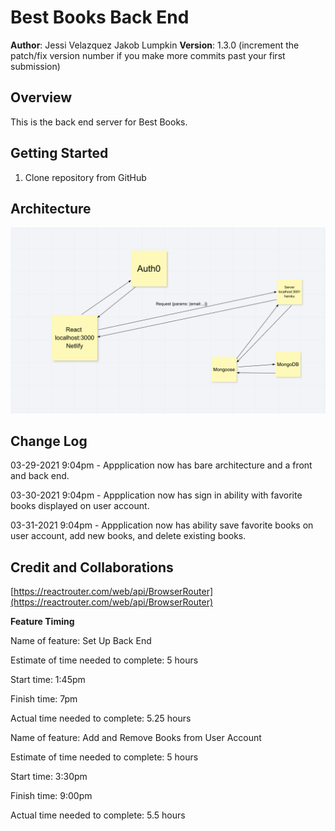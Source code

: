 # Best Books Back End

**Author**: Jessi Velazquez Jakob Lumpkin
**Version**: 1.3.0 (increment the patch/fix version number if you make more commits past your first submission)

## Overview
<!-- Provide a high level overview of what this application is and why you are building it, beyond the fact that it's an assignment for this class. (i.e. What's your problem domain?) -->
This is the back end server for Best Books.

## Getting Started
<!-- What are the steps that a user must take in order to build this app on their own machine and get it running? -->
1. Clone repository from GitHub

## Architecture
<!-- Provide a detailed description of the application design. What technologies (languages, libraries, etc) you're using, and any other relevant design information. -->
![Site Architecture](./images/BackEndArch.png)

## Change Log
<!-- Use this area to document the iterative changes made to your application as each feature is successfully implemented. Use time stamps. Here's an example:

01-01-2001 4:59pm - Application now has a fully-functional express server, with a GET route for the location resource. -->

03-29-2021 9:04pm - Appplication now has bare architecture and a front and back end.

03-30-2021 9:04pm - Appplication now has sign in ability with favorite books displayed on user account.

03-31-2021 9:04pm - Appplication now has ability save favorite books on user account, add new books, and delete existing books.


## Credit and Collaborations
<!-- Give credit (and a link) to other people or resources that helped you build this application. -->
[https://reactrouter.com/web/api/BrowserRouter](https://reactrouter.com/web/api/BrowserRouter)

**Feature Timing**

Name of feature: Set Up Back End

Estimate of time needed to complete: 5 hours

Start time: 1:45pm

Finish time: 7pm

Actual time needed to complete: 5.25 hours



Name of feature: Add and Remove Books from User Account

Estimate of time needed to complete: 5 hours

Start time: 3:30pm

Finish time: 9:00pm

Actual time needed to complete: 5.5 hours
